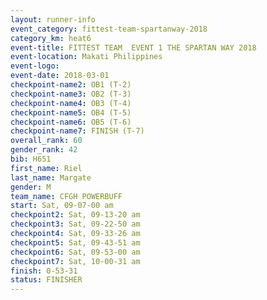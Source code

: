 ```yaml
---
layout: runner-info 
event_category: fittest-team-spartanway-2018 
category_km: heat6 
event-title: FITTEST TEAM  EVENT 1 THE SPARTAN WAY 2018 
event-location: Makati Philippines 
event-logo: 
event-date: 2018-03-01 
checkpoint-name2: OB1 (T-2) 
checkpoint-name3: OB2 (T-3) 
checkpoint-name4: OB3 (T-4) 
checkpoint-name5: OB4 (T-5) 
checkpoint-name6: OB5 (T-6) 
checkpoint-name7: FINISH (T-7) 
overall_rank: 60
gender_rank: 42
bib: H651
first_name: Riel
last_name: Margate
gender: M
team_name: CFGH POWERBUFF
start: Sat, 09-07-00 am
checkpoint2: Sat, 09-13-20 am
checkpoint3: Sat, 09-22-50 am
checkpoint4: Sat, 09-33-26 am
checkpoint5: Sat, 09-43-51 am
checkpoint6: Sat, 09-53-00 am
checkpoint7: Sat, 10-00-31 am
finish: 0-53-31
status: FINISHER
---
```


